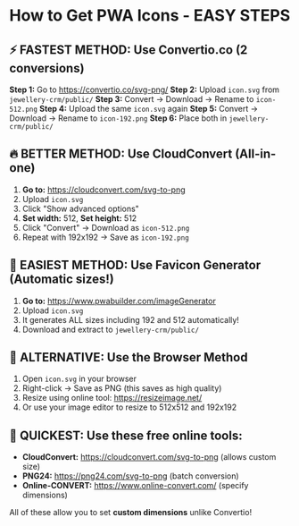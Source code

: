 # How to Get PWA Icons - EASY STEPS

## ⚡ FASTEST METHOD: Use Convertio.co (2 conversions)

**Step 1:** Go to https://convertio.co/svg-png/
**Step 2:** Upload `icon.svg` from `jewellery-crm/public/`
**Step 3:** Convert → Download → Rename to `icon-512.png`
**Step 4:** Upload the same `icon.svg` again
**Step 5:** Convert → Download → Rename to `icon-192.png`
**Step 6:** Place both in `jewellery-crm/public/`

## 🔥 BETTER METHOD: Use CloudConvert (All-in-one)

1. **Go to:** https://cloudconvert.com/svg-to-png
2. Upload `icon.svg`
3. Click "Show advanced options"
4. **Set width:** 512, **Set height:** 512
5. Click "Convert" → Download as `icon-512.png`
6. Repeat with 192x192 → Save as `icon-192.png`

## 💎 EASIEST METHOD: Use Favicon Generator (Automatic sizes!)

1. **Go to:** https://www.pwabuilder.com/imageGenerator
2. Upload `icon.svg`
3. It generates ALL sizes including 192 and 512 automatically!
4. Download and extract to `jewellery-crm/public/`

## 🎨 ALTERNATIVE: Use the Browser Method

1. Open `icon.svg` in your browser
2. Right-click → Save as PNG (this saves as high quality)
3. Resize using online tool: https://resizeimage.net/
4. Or use your image editor to resize to 512x512 and 192x192

## 🚀 QUICKEST: Use these free online tools:

- **CloudConvert:** https://cloudconvert.com/svg-to-png (allows custom size)
- **PNG24:** https://png24.com/svg-to-png (batch conversion)
- **Online-CONVERT:** https://www.online-convert.com/ (specify dimensions)

All of these allow you to set **custom dimensions** unlike Convertio!

